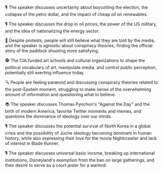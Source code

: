 🎙️ The speaker discusses uncertainty about boycotting the election, the collapse of the petro dollar, and the impact of cheap oil on renewables.

🎙️ The speaker discusses the drop in oil prices, the power of the US military, and the idea of nationalizing the energy sector.

🦎 Despite protests, people will still believe what they are told by the media, and the speaker is agnostic about conspiracy theories, finding the official story of the paddock shooting more satisfying.

🕵️ The CIA funded art schools and cultural organizations to shape the political vocabulary of art, manipulate media, and control public perception, potentially still exerting influence today.

🔍 People are feeling paranoid and discussing conspiracy theories related to the post-Epstein moment, struggling to make sense of the overwhelming amount of information and questioning what to believe.

📚 The speaker discusses Thomas Pynchon's "Against the Day" and the birth of modern America, favorite Twitter moments and memes, and questions the dominance of ideology over our minds.

🎙️ The speaker discusses the potential survival of North Korea in a global crisis and the possibility of Juche ideology becoming dominant in human history, while also expressing their love for the movie Nightcrawler and lack of interest in Blade Runner.

🎙️ The speaker discusses universal basic income, breaking up international institutions, Disneyland's exemption from the ban on large gatherings, and their desire to serve as a court jester for a warlord.

